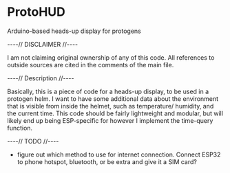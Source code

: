 # ProtoHUD

Arduino-based heads-up display for protogens

----// DISCLAIMER //----

I am not claiming original ownership of any of this code. All references to outside sources are cited in the comments of the main file.

----// Description //----

Basically, this is a piece of code for a heads-up display, to be used in a protogen helm. I want to have some additional data
about the environment that is visible from inside the helmet, such as temperature/ humidity, and the current time.
This code should be fairly lightweight and modular, but will likely end up being ESP-specific for however I implement
the time-query function.

----// TODO //----

* figure out which method to use for internet connection. Connect ESP32 to phone hotspot, bluetooth, or be extra and give it a SIM card?
